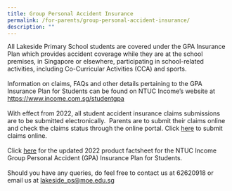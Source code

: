 ```yaml
---
title: Group Personal Accident Insurance
permalink: /for-parents/group-personal-accident-insurance/
description: ""
---
```

All Lakeside Primary School students are covered under the GPA Insurance Plan which provides accident coverage while they are at the school premises, in Singapore or elsewhere, participating in school-related activities, including Co-Curricular Activities (CCA) and sports.
<br><br>
Information on claims, FAQs and other details pertaining to the GPA Insurance Plan for Students can be found on NTUC Income’s website at <a href="https://www.income.com.sg/studentgpa" target="_blank"> https://www.income.com.sg/studentgpa</a> 
<br><br>
With effect from 2022, all student accident insurance claims submissions are to be submitted electronically.  Parents are to submit their claims online and check the claims status through the online portal. Click <a href="https://studentgpa.incomegroupins.com.sg/#/" target="_blank">here</a> to submit claims online. 
<br><br>
Click <a href="https://lakesidepri-moe-edu-sg-admin.cwp.sg/qql/slot/u174/Parents/NTUC%20Income%20GPA%20Insurance%20Plan%20for%20Students..pdf" target="_blank">here</a> for the updated 2022 product factsheet for the NTUC Income Group Personal Accident (GPA) Insurance Plan for Students. 
<br><br>
Should you have any queries, do feel free to contact us at 62620918 or email us at lakeside_ps@moe.edu.sg